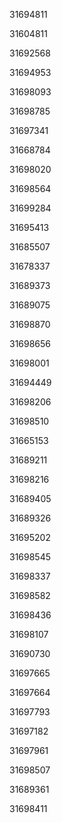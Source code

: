 31694811

31604811

31692568

31694953

31698093

31698785

31697341

31668784

31698020

31698564

31699284

31695413

31685507

31678337

31689373

31689075

31698870

31698656

31698001

31694449

31698206

31698510

31665153

31689211

31698216

31689405

31689326

31695202

31698545

31698337

31698582

31698436

31698107

31690730

31697665

31697664

31697793

31697182

31697961

31698507

31689361

31698411

